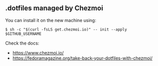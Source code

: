 ## .dotfiles managed by Chezmoi

You can install it on the new machine using:

```shell
$ sh -c "$(curl -fsLS get.chezmoi.io)" -- init --apply $GITHUB_USERNAME
```

Check the docs:
  * https://www.chezmoi.io/
  * https://fedoramagazine.org/take-back-your-dotfiles-with-chezmoi/
